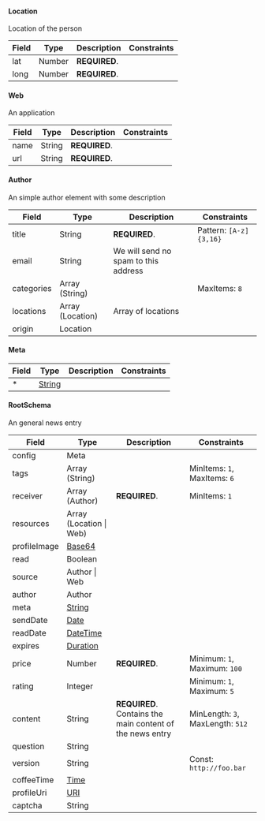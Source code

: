 <a name="Location"></a>
#### Location

Location of the person

Field | Type | Description | Constraints
----- | ---- | ----------- | -----------
lat | Number | **REQUIRED**.  | 
long | Number | **REQUIRED**.  | 

<a name="Web"></a>
#### Web

An application

Field | Type | Description | Constraints
----- | ---- | ----------- | -----------
name | String | **REQUIRED**.  | 
url | String | **REQUIRED**.  | 

<a name="Author"></a>
#### Author

An simple author element with some description

Field | Type | Description | Constraints
----- | ---- | ----------- | -----------
title | String | **REQUIRED**.  | Pattern: `[A-z]{3,16}`
email | String | We will send no spam to this address | 
categories | Array (String) |  | MaxItems: `8`
locations | Array (Location) | Array of locations | 
origin | Location |  | 

<a name="Meta"></a>
#### Meta

Field | Type | Description | Constraints
----- | ---- | ----------- | -----------
* | [String](#String) |  | 

<a name="RootSchema"></a>
#### RootSchema

An general news entry

Field | Type | Description | Constraints
----- | ---- | ----------- | -----------
config | Meta |  | 
tags | Array (String) |  | MinItems: `1`, MaxItems: `6`
receiver | Array (Author) | **REQUIRED**.  | MinItems: `1`
resources | Array (Location &#124; Web) |  | 
profileImage | [Base64](http://tools.ietf.org/html/rfc4648) |  | 
read | Boolean |  | 
source | Author &#124; Web |  | 
author | Author |  | 
meta | [String](#String) |  | 
sendDate | [Date](http://tools.ietf.org/html/rfc3339#section-5.6) |  | 
readDate | [DateTime](http://tools.ietf.org/html/rfc3339#section-5.6) |  | 
expires | [Duration](https://en.wikipedia.org/wiki/ISO_8601#Durations) |  | 
price | Number | **REQUIRED**.  | Minimum: `1`, Maximum: `100`
rating | Integer |  | Minimum: `1`, Maximum: `5`
content | String | **REQUIRED**. Contains the main content of the news entry | MinLength: `3`, MaxLength: `512`
question | String |  | 
version | String |  | Const: `http://foo.bar`
coffeeTime | [Time](http://tools.ietf.org/html/rfc3339#section-5.6) |  | 
profileUri | [URI](http://tools.ietf.org/html/rfc3986) |  | 
captcha | String |  | 
